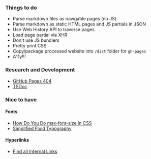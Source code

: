 ### Things to do

- Parse markdown files as navigable pages (no JS)
- Parse markdown as static HTML pages and JS partials in JSON
- Use Web History API to traverse pages
- Load page partial via XHR
- Don't use JS bundlers
- Pretty print CSS
- Copy/package processed website into `/dist` folder for `gh-pages`
- A11y!!!



### Research and Development

- [GitHub Pages 404](https://docs.github.com/en/github/working-with-github-pages/creating-a-custom-404-page-for-your-github-pages-site)
- [TSDoc](https://github.com/microsoft/tsdoc)

### Nice to have

#### Fonts

- [How Do You Do max-font-size in CSS](https://css-tricks.com/how-do-you-do-max-font-size-in-css/)
- [Simplified Fluid Typography](https://css-tricks.com/simplified-fluid-typography/)

#### Hyperlinks

- [Find all Internal Links](https://css-tricks.com/snippets/jquery/find-all-internal-links/)